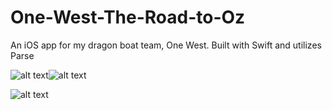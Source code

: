 # One-West-The-Road-to-Oz
An iOS app for my dragon boat team, One West.  Built with Swift and utilizes Parse

![alt text](http://i.imgur.com/iZphmhK.png "Screenshot 1")![alt text](http://i.imgur.com/PX3g1wn.png "Screenshot 2")

![alt text](http://i.imgur.com/ln1n88l.jpg "Screenshot 3")
